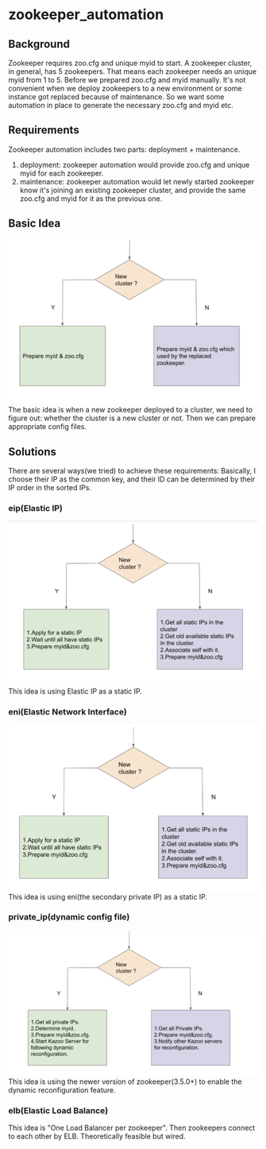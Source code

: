 # zookeeper_automation
## Background
Zookeeper requires zoo.cfg and unique myid to start. A zookeeper cluster, in general, has 5 zookeepers. That means each zookeeper needs an unique myid from 1 to 5. Before we prepared zoo.cfg and myid manually. It's not convenient when we deploy zookeepers to a new environment or some instance got replaced because of maintenance. So we want some automation in place to generate the necessary zoo.cfg and myid etc.

## Requirements
Zookeeper automation includes two parts:    deployment + maintenance.
1. deployment: zookeeper automation would provide zoo.cfg and unique myid for each zookeeper.
2. maintenance: zookeeper automation would let newly started zookeeper know it's joining an existing zookeeper cluster, and provide the same zoo.cfg and myid for it as the previous one.

## Basic Idea
![Alt text](images/basicIdea.png?raw=true "basicIdea")
The basic idea is when a new zookeeper deployed to a cluster, we need to figure out: whether the cluster is a new cluster or not.
Then we can prepare appropriate config files. 

## Solutions
There are several ways(we tried) to achieve these requirements:
Basically, I choose their IP as the common key, and their ID can be determined by their IP order in the sorted IPs.
### eip(Elastic IP)
![Alt text](images/eip.png?raw=true "eip")
This idea is using Elastic IP as a static IP.
### eni(Elastic Network Interface)
![Alt text](images/eni.png?raw=true "eni")
This idea is using eni(the secondary private IP) as a static IP.
### private_ip(dynamic config file)
![Alt text](images/private_ip.png?raw=true "private_ip")
This idea is using the newer version of zookeeper(3.5.0+) to enable the dynamic reconfiguration feature.
### elb(Elastic Load Balance)
This idea is "One Load Balancer per zookeeper". Then zookeepers connect to each other by ELB. Theoretically feasible but wired.